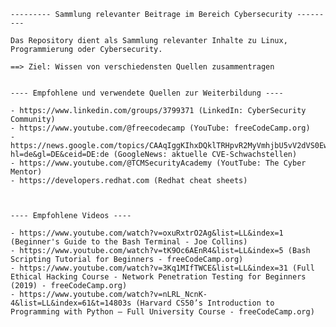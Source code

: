     --------- Sammlung relevanter Beitrage im Bereich Cybersecurity ---------

    Das Repository dient als Sammlung relevanter Inhalte zu Linux, Programmierung oder Cybersecurity.

    ==> Ziel: Wissen von verschiedensten Quellen zusammentragen


    ---- Empfohlene und verwendete Quellen zur Weiterbildung ----

    - https://www.linkedin.com/groups/3799371 (LinkedIn: CyberSecurity Community)
    - https://www.youtube.com/@freecodecamp (YouTube: freeCodeCamp.org)
    - https://news.google.com/topics/CAAqIggKIhxDQklTRHpvR2MyVmhjbU5vV2dVS0EwTldSU2dBUAE?hl=de&gl=DE&ceid=DE:de (GoogleNews: aktuelle CVE-Schwachstellen)
    - https://www.youtube.com/@TCMSecurityAcademy (YoutTube: The Cyber Mentor)
    - https://developers.redhat.com (Redhat cheat sheets)



    ---- Empfohlene Videos ----

    - https://www.youtube.com/watch?v=oxuRxtrO2Ag&list=LL&index=1 (Beginner's Guide to the Bash Terminal - Joe Collins)
    - https://www.youtube.com/watch?v=tK9Oc6AEnR4&list=LL&index=5 (Bash Scripting Tutorial for Beginners - freeCodeCamp.org)
    - https://www.youtube.com/watch?v=3Kq1MIfTWCE&list=LL&index=31 (Full Ethical Hacking Course - Network Penetration Testing for Beginners (2019) - freeCodeCamp.org)
    - https://www.youtube.com/watch?v=nLRL_NcnK-4&list=LL&index=61&t=14803s (Harvard CS50’s Introduction to Programming with Python – Full University Course - freeCodeCamp.org)
